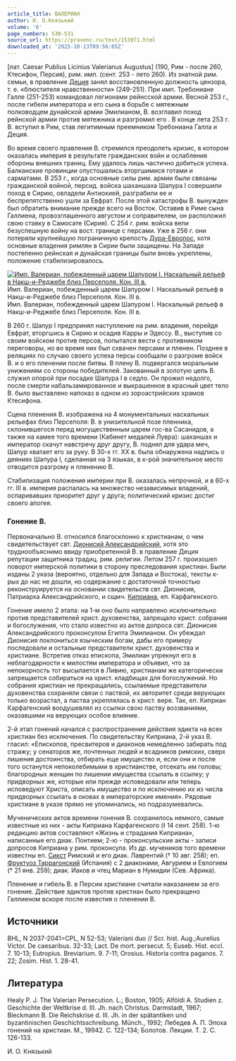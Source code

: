```yaml
---
article_title: ВАЛЕРИАН
author: И. О.Князький
volume: '6'
page_numbers: 530-531
source_url: https://pravenc.ru/text/153971.html
downloaded_at: '2025-10-13T09:56:05Z'
---
```


[лат. Caesar Publius Licinius Valerianus Augustus] (190, Рим - после 260, Ктесифон, Персия), рим. имп. (сент. 253 - лето 260). Из знатной рим. семьи, в правление [Деция](https://pravenc.ru/text/Деций.html) занял восстановленную должность цензора, т. е. «блюстителя нравственности» (249-251). При имп. Требониане Галле (251-253) командовал легионами рейнсской армии. Весной 253 г., после гибели императора и его сына в борьбе с мятежным полководцем дунайской армии Эмилианом, В. возглавил поход рейнской армии против мятежника и разгромил его . В конце лета 253 г. В. вступил в Рим, став легитимным преемником Требониана Галла и Деция.

Во время своего правления В. стремился преодолеть кризис, в котором оказалась империя в результате гражданских войн и ослабления обороны внешних границ. Ему удалось лишь частично добиться успеха. Балканские провинции опустошались вторгшимися готами и сарматами. В 253 г., когда основные силы рим. армии были связаны гражданской войной, персид. войска шаханшаха Шапура I совершили поход в Сирию, овладели Антиохией, разграбили ее и беспрепятственно ушли за Евфрат. После этой катастрофы В. вынужден был обратить внимание прежде всего на Восток. Оставив в Риме сына Галлиена, провозглашенного августом и соправителем, он расположил свою ставку в Самосате (Сирия). С 254 г. рим. войска вели безуспешную войну на вост. границе с персами. Уже в 256 г. они потеряли крупнейшую пограничную крепость [Дура-Европос](https://pravenc.ru/text/Дура-Европос.html), хотя основные владения римлян в Сирии были защищены. На Западе постепенно рейнская и дунайская границы были вновь укреплены, положение стабилизировалось.

[![Имп. Валериан, побежденный царем Шапуром I. Наскальный рельеф в Накш-и-Реджебе близ Персеполя. Кон. III в.](https://pravenc.ru/data/469/461/1234/i200.jpg "Кликните для увеличения картинки")](https://pravenc.ru/data/469/461/1234/i400.jpg)Имп. Валериан, побежденный царем Шапуром I. Наскальный рельеф в Накш-и-Реджебе близ Персеполя. Кон. III в.  
Имп. Валериан, побежденный царем Шапуром I. Наскальный рельеф в Накш-и-Реджебе близ Персеполя. Кон. III в.

В 260 г. Шапур I предпринял наступление на рим. владения, перейдя Евфрат, вторгшись в Сирию и осадив Карры и Эдессу. В., выступив со своим войском против персов, попытался вести с противником переговоры, но во время них был схвачен персами и пленен. Позднее в реляциях по случаю своего успеха персы сообщали о разгроме войск В. и о его пленении после битвы. В плену В. подвергался моральным унижениям со стороны победителей. Закованный в золотую цепь В. служил опорой при посадке Шапура I в седло. Он прожил недолго, после смерти набальзамированное и выкрашенное в красный цвет тело В. было выставлено напоказ в одном из зороастрийских храмов Ктесифона.

Сцена пленения В. изображена на 4 монументальных наскальных рельефах близ Персеполя: В. в унизительной позе пленника, склонившегося перед могущественным царем гос-ва Сасанидов, а также на камее того времени (Кабинет медалей Лувра): шаханшах и император скачут навстречу друг другу, В. поднял для удара меч, Шапур хватает его за руку. В 30-х гг. XX в. была обнаружена надпись о деяниях Шапура I, сделанная на 3 языках, в к-рой значительное место отводится разгрому и пленению В.

Стабилизация положения империи при В. оказалась непрочной, и в 60-х гг. III в. империя распалась на множество независимых владений, оспаривавших приоритет друг у друга; политический кризис достиг своего апогея.

### Гонение В.

Первоначально В. относился благосклонно к христианам, о чем свидетельствует свт. [Дионисий Александрийский](<https://pravenc.ru/text/Дионисий Александрийский.html>), хотя это труднообъяснимо ввиду приобретенной В. в правление Деция репутации защитника традиц. рим. религии. Летом 257 г. произошел поворот имперской политики в сторону преследования христиан. Были изданы 2 указа (вероятно, отдельно для Запада и Востока), тексты к-рых до нас не дошли, но содержание с достаточной точностью реконструируется на основании свидетельств свт. Дионисия, Патриарха Александрийского, и сщмч. [Киприана](https://pravenc.ru/text/Киприан.html), еп. Карфагенского.

Гонение имело 2 этапа: на 1-м оно было направлено исключительно против представителей христ. духовенства, запрещало христ. собрания и богослужения, что стало известно из актов допроса свт. Дионисия Александрийского проконсулом Египта Эмилианом. Он убеждал Дионисия поклониться языческим богам, дабы его примеру последовали и остальные представители христ. духовенства и христиане. Встретив отказ епископа, Эмилиан упрекнул его в неблагодарности к милостям императора и объявил, что за непокорность тот высылается в Ливию, христианам же категорически запрещается собираться на христ. кладбищах для богослужений. Но собрания христиан не прекращались, ссылаемые представители духовенства сохраняли связи с паствой, их авторитет среди верующих только возрастал, а паства укреплялась в христ. вере. Так, еп. Киприан Карфагенский воодушевлял из ссылки свою паству воззваниями, оказавшими на верующих особое влияние.

2-й этап гонений начался с распространения действия эдикта на всех христиан без исключения. По свидетельству Киприана, 2-й указ В. гласил: «Епископов, пресвитеров и диаконов немедленно забирать под стражу; у сенаторов же, почтенных людей и всадников римских, сверх лишения достоинства, отбирать еще имущество и, если они и после того останутся непоколебимыми в христианстве, отсекать им головы; благородных женщин по лишении имущества ссылать в ссылку; у придворных же, которые или прежде исповедовали или теперь исповедуют Христа, описать имущество и по исключению их из числа придворных ссылать в оковах в императорские имения». Рядовые христиане в указе прямо не упоминались, но подразумевались.

Мученических актов времени гонения В. сохранилось немного, самые известные из них - акты Киприана Карфагенского (Ɨ 14 сент. 258). 1-ю редакцию актов составляют «Жизнь и страдания Киприана», написанные его диак. Понтием; 2-ю - проконсульские акты - записи допросов Киприана у рим. проконсула. Из др. мучеников того времени известны еп. [Сикст](https://pravenc.ru/text/Сикст.html) Римский и его диак. Лаврентий († 10 авг. 258); еп. [Фруктуоз Таррагонский](<https://pravenc.ru/text/Фруктуоз Таррагонский.html>) (Испания) с 2 диаконами, Авгурием и Евлогием († 21 янв. 259); диак. Иаков и чтец Мариан в Нумидии (Сев. Африка).

Пленение и гибель В. в Персии христиане считали наказанием за его гонение. Действие эдиктов против христиан было прекращено Галлиеном вскоре после известия о пленении В.

## Источники

BHL, N 2037-2041=CPL, N 52-53; Valeriani duo // Scr. hist. Aug.;Aurelius Victor. De caesaribus. 32-33; Lact. De mort. persecut. 5; Euseb. Hist. eccl. 7. 10-13; Eutropius. Breviarium. 9. 7-11; Orosius. Historia contra paganos. 7. 22; Zosim. Hist. 1. 28-41.

## Литература

Healy P. J. The Valerian Persecution. L.; Boston, 1905; Alföldi A. Studien z. Geschichte der Weltkrise d. III. Jh. nach Christus. Darmstadt, 1967; Bleckmann B. Die Reichskrise d. III. Jh. in der spätantiken und byzantinischen Geschichtsschreibung. Münch., 1992; Лебедев А. П. Эпоха гонений на христиан. М., 19942. С. 122-134; Болотов. Лекции. Т. 2. С. 126-133.

И. О.  Князький
